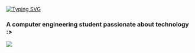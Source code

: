 [![Typing SVG](https://readme-typing-svg.demolab.com?font=Noto+Sans+MonoPause&size=24&pause=1000&color=C139F7&width=435&lines=HI!!!+I%C2%B4M+THALIA)](https://git.io/typing-svg)

### A computer engineering student passionate about technology :>

<img src="https://i.pinimg.com/originals/76/cd/8a/76cd8a854d7e19e247a6e2594b5a80ac.gif"/>

